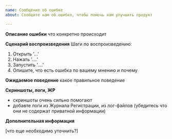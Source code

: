 ```yaml
---
name: Сообщение об ошибке
about: Сообщите нам об ошибке, чтобы помочь нам улучшить продукт

---
```


**Описание ошибки**
что конкретно происходит

**Сценарий воспроизведения**
Шаги по воспроизведению:
1. Открыть '...'
2. Нажать '....'
3. Запустить '....'
4. Опишите, что есть ошибка по вашему мнению и почему

**Ожидаемое поведение**
какое правильное поведение

**Скриншоты, логи, ЖР**
* скриншоты очень сильно помогают
* добавте логи из Журнала Регистрации, из лог-файлов (убедитесь что они не содержат приватной информации)

**Дополнительная информация**

[что еще необходимо уточнить?]
